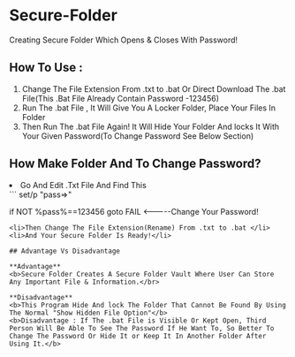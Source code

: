 # Secure-Folder
Creating Secure Folder Which Opens &amp; Closes With Password!

## How To Use : 
<ol>
  <li>Change The File Extension From .txt to .bat Or Direct Download The .bat File(This .Bat File Already Contain Password -123456)</li>
  <li>Run The .bat File , It Will Give You A Locker Folder, Place Your Files In Folder</li>
  <li>Then Run The .bat File Again! It Will Hide Your Folder And locks It With Your Given Password(To Change Password See Below Section)</li>
  </ol>

## How Make Folder And To Change Password?

  <li>Go And Edit .Txt File And Find This</li>
```
set/p "pass=>"    

if NOT %pass%==123456 goto FAIL <-----Change Your Password!

```
<li>Then Change The File Extension(Rename) From .txt to .bat </li>
<li>And Your Secure Folder Is Ready!</li>

## Advantage Vs Disadvantage

**Advantage**
<b>Secure Folder Creates A Secure Folder Vault Where User Can Store Any Important File & Information.</br>

**Disadvantage**
<b>This Program Hide And lock The Folder That Cannot Be Found By Using The Normal "Show Hidden File Option"</b>
<b>Disadvantage : If The .bat File is Visible Or Kept Open, Third Person Will Be Able To See The Password If He Want To, So Better To Change The Password Or Hide It or Keep It In Another Folder After Using It.</b>

